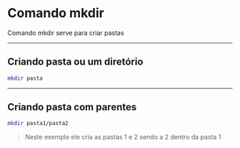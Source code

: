 # Comando mkdir

Comando mkdir serve para criar pastas

---

## Criando pasta ou um diretório

```bash
mkdir pasta
```

---

## Criando pasta com parentes

```bash
mkdir pasta1/pasta2
```

> Neste exemplo ele cria as pastas 1 e 2 sendo a 2 dentro da pasta 1
